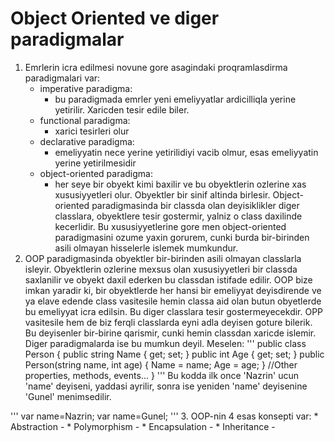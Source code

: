 # Object Oriented ve diger paradigmalar
1. Emrlerin icra edilmesi novune gore asagindaki proqramlasdirma paradigmalari var:
    * imperative paradigma:
       * bu paradigmada emrler yeni emeliyyatlar ardicilliqla yerine yetirilir. Xaricden tesir edile biler.
    * functional paradigma:
       * xarici tesirleri olur
    * declarative paradigma:
       * emeliyyatin nece yerine yetirilidiyi vacib olmur, esas emeliyyatin yerine yetirilmesidir
    * object-oriented paradigma:
       * her seye bir obyekt kimi baxilir ve bu obyektlerin ozlerine xas xususiyyetleri olur. Obyektler bir sinif altinda birlesir. Object-oriented paradigmasinda bir classda olan deyisiklikler diger classlara, obyektlere tesir gostermir, yalniz o class daxilinde kecerlidir.
Bu xususiyyetlerine gore men object-oriented paradigmasini ozume yaxin gorurem, cunki burda bir-birinden asili olmayan hisselerle islemek mumkundur.
2. OOP paradigmasinda obyektler bir-birinden asili olmayan classlarla isleyir. Obyektlerin ozlerine mexsus olan xususiyyetleri bir classda saxlanilir ve obyekt daxil ederken bu classdan istifade edilir. OOP bize imkan yaradir ki, bir obyektlerde her hansi bir emeliyyat deyisdirende ve ya elave edende class vasitesile hemin classa aid olan butun obyetlerde bu emeliyyat icra edilsin. Bu diger classlara tesir gostermeyecekdir. OPP vasitesile hem de biz ferqli classlarda eyni adla deyisen goture bilerik. Bu deyisenler bir-birine qarismir, cunki hemin classdan xaricde islemir. Diger paradigmalarda ise bu mumkun deyil. Meselen:
'''
public class Person
{
    public string Name { get; set; }
    public int Age { get; set; }
    public Person(string name, int age)
    {
        Name = name;
        Age = age;
    }
    //Other properties, methods, events...
}
'''
Bu kodda ilk once 'Nazrin' ucun 'name' deyiseni, yaddasi ayrilir, sonra ise yeniden 'name' deyisenine 'Gunel' menimsedilir.

'''
var name=Nazrin;
var name=Gunel;
'''
3. OOP-nin 4 esas konsepti var:
    * Abstraction - 
    * Polymorphism - 
    * Encapsulation - 
    * Inheritance - 